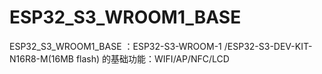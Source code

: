 # ESP32_S3_WROOM1_BASE
ESP32_S3_WROOM1_BASE ：ESP32-S3-WROOM-1 /ESP32-S3-DEV-KIT-N16R8-M(16MB flash) 的基础功能：WIFI/AP/NFC/LCD
